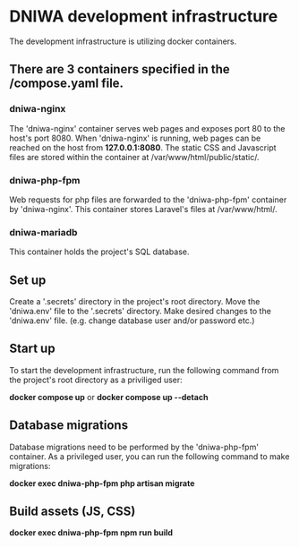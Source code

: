 # DNIWA development infrastructure
The development infrastructure is utilizing docker containers.

## There are 3 containers specified in the /compose.yaml file.

### dniwa-nginx
The 'dniwa-nginx' container serves web pages and exposes port 80 to the host's port 8080.
When 'dniwa-nginx' is running, web pages can be reached on the host from **127.0.0.1:8080**.
The static CSS and Javascript files are stored within the container at /var/www/html/public/static/.

### dniwa-php-fpm
Web requests for php files are forwarded to the 'dniwa-php-fpm' container by 'dniwa-nginx'.
This container stores Laravel's files at /var/www/html/.

### dniwa-mariadb
This container holds the project's SQL database.

## Set up
Create a '.secrets' directory in the project's root directory.
Move the 'dniwa.env' file to the '.secrets' directory.
Make desired changes to the 'dniwa.env' file. (e.g. change database user and/or password etc.)

## Start up
To start the development infrastructure, run the following command from the project's root directory as a priviliged user:

**docker compose up** or **docker compose up --detach**

## Database migrations
Database migrations need to be performed by the 'dniwa-php-fpm' container.
As a privileged user, you can run the following command to make migrations:

**docker exec dniwa-php-fpm php artisan migrate**

## Build assets (JS, CSS)

**docker exec dniwa-php-fpm npm run build**
